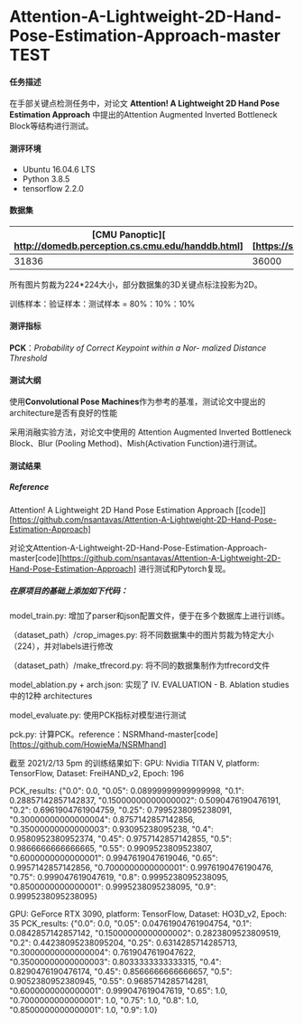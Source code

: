 # Attention-A-Lightweight-2D-Hand-Pose-Estimation-Approach-master TEST
#### 任务描述

在手部关键点检测任务中，对论文 **Attention! A Lightweight 2D Hand Pose Estimation Approach**  中提出的Attention Augmented Inverted Bottleneck Block等结构进行测试。

#### 测评环境

- Ubuntu 16.04.6 LTS
- Python 3.8.5 
- tensorflow 2.2.0

#### 数据集

| [CMU Panoptic][ http://domedb.perception.cs.cmu.edu/handdb.html] | [SHP][https://sites.google.com/site/zhjw1988/] | [FreiHAND Dataset][https://lmb.informatik.uni-freiburg.de/resources/datasets/FreihandDataset.en.html] | [HO3D_v2][https://cloud.tugraz.at/index.php/s/9HQF57FHEQxkdcz?] |
| ------------------------------------------------------------ | ---------------------------------------------- | ------------------------------------------------------------ | ------------------------------------------------------------ |
| 31836                                                        | 36000                                          | 130240                                                       | 66034                                                        |

所有图片剪裁为224*224大小，部分数据集的3D关键点标注投影为2D。

训练样本：验证样本：测试样本 = 80%：10%：10%

#### 测评指标

**PCK**：*Probability of Correct Keypoint within a Nor- malized Distance Threshold*

#### 测试大纲

使用**Convolutional Pose Machines**作为参考的基准，测试论文中提出的architecture是否有良好的性能

采用消融实验方法，对论文中使用的 Attention Augmented Inverted Bottleneck Block、Blur (Pooling Method)、Mish(Activation Function)进行测试。

#### 测试结果





##### Reference

Attention! A Lightweight 2D Hand Pose Estimation Approach [[code]][https://github.com/nsantavas/Attention-A-Lightweight-2D-Hand-Pose-Estimation-Approach]



对论文Attention-A-Lightweight-2D-Hand-Pose-Estimation-Approach-master[code][https://github.com/nsantavas/Attention-A-Lightweight-2D-Hand-Pose-Estimation-Approach] 进行测试和Pytorch复现。

##### 在原项目的基础上添加如下代码：

model_train.py: 增加了parser和json配置文件，便于在多个数据库上进行训练。

（dataset_path）/crop_images.py: 将不同数据集中的图片剪裁为特定大小（224），并对labels进行修改

（dataset_path）/make_tfrecord.py: 将不同的数据集制作为tfrecord文件

model_ablation.py + arch.json: 实现了 IV. EVALUATION - B. Ablation studies 中的12种 architectures

model_evaluate.py: 使用PCK指标对模型进行测试

pck.py: 计算PCK。reference：NSRMhand-master[code][https://github.com/HowieMa/NSRMhand]

截至 2021/2/13 5pm 的训练结果如下:
GPU: Nvidia TITAN V, platform: TensorFlow, Dataset: FreiHAND_v2, Epoch: 196

PCK_results: {"0.0": 0.0, "0.05": 0.08999999999999998, "0.1": 0.28857142857142837, "0.15000000000000002": 0.5090476190476191, "0.2": 0.6961904761904759, "0.25": 0.7995238095238091, "0.30000000000000004": 0.8757142857142856, "0.35000000000000003": 0.93095238095238, "0.4": 0.9580952380952374, "0.45": 0.9757142857142855, "0.5": 0.9866666666666665, "0.55": 0.9909523809523807, "0.6000000000000001": 0.9947619047619046, "0.65": 0.9957142857142856, "0.7000000000000001": 0.9976190476190476, "0.75": 0.999047619047619, "0.8": 0.9995238095238095, "0.8500000000000001": 0.9995238095238095, "0.9": 0.9995238095238095}

GPU: GeForce RTX 3090, platform: TensorFlow, Dataset: HO3D_v2, Epoch: 35
PCK_results: {"0.0": 0.0, "0.05": 0.04761904761904754, "0.1": 0.0842857142857142, "0.15000000000000002": 0.2823809523809519, "0.2": 0.44238095238095204, "0.25": 0.6314285714285713, "0.30000000000000004": 0.7619047619047622, "0.35000000000000003": 0.8033333333333315, "0.4": 0.8290476190476174, "0.45": 0.8566666666666657, "0.5": 0.9052380952380945, "0.55": 0.9685714285714281, "0.6000000000000001": 0.999047619047619, "0.65": 1.0, "0.7000000000000001": 1.0, "0.75": 1.0, "0.8": 1.0, "0.8500000000000001": 1.0, "0.9": 1.0}
